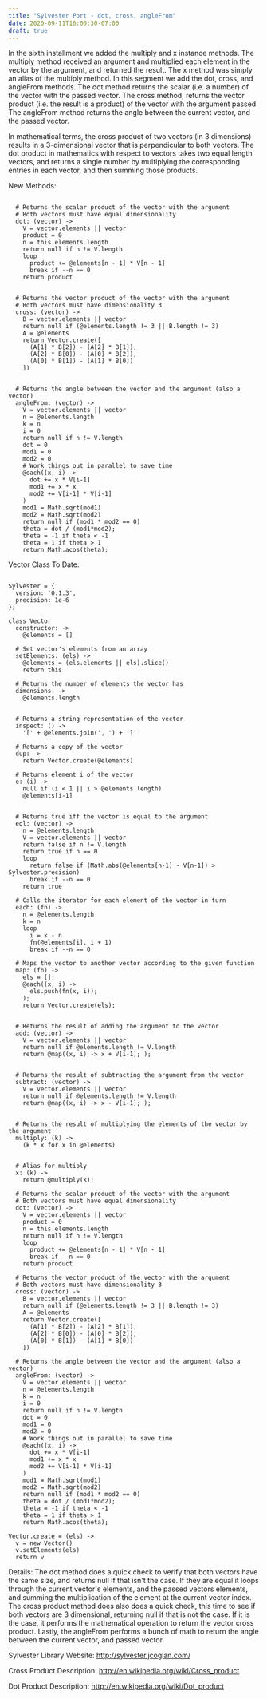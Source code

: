 ```yaml
---
title: "Sylvester Port - dot, cross, angleFrom"
date: 2020-09-11T16:00:30-07:00
draft: true
---
```


In the sixth installment we added the multiply and x instance methods.  The multiply method received an argument and multiplied each element in the vector by the argument, and returned the result.  The x method was simply an alias of the multiply method.  In this segment we add the dot, cross, and angleFrom methods. The dot method returns the scalar (i.e. a number) of the vector with the passed vector.  The cross method, returns the vector product (i.e. the result is a product) of the vector with the argument passed.  The angleFrom method returns the angle between the current vector, and the passed vector.

In mathematical terms, the cross product of two vectors (in 3 dimensions) results in a 3-dimensional vector that is perpendicular to both vectors.  The dot product in mathematics with respect to vectors takes two equal length vectors, and returns a single number by multiplying the corresponding entries in each vector, and then summing those products.

New Methods:

```

  # Returns the scalar product of the vector with the argument
  # Both vectors must have equal dimensionality
  dot: (vector) ->
    V = vector.elements || vector
    product = 0
    n = this.elements.length
    return null if n != V.length
    loop
      product += @elements[n - 1] * V[n - 1]
      break if --n == 0
    return product


  # Returns the vector product of the vector with the argument
  # Both vectors must have dimensionality 3
  cross: (vector) ->
    B = vector.elements || vector
    return null if (@elements.length != 3 || B.length != 3)
    A = @elements
    return Vector.create([
      (A[1] * B[2]) - (A[2] * B[1]),
      (A[2] * B[0]) - (A[0] * B[2]),
      (A[0] * B[1]) - (A[1] * B[0])
    ])


  # Returns the angle between the vector and the argument (also a vector)
  angleFrom: (vector) ->
    V = vector.elements || vector
    n = @elements.length
    k = n
    i = 0
    return null if n != V.length
    dot = 0
    mod1 = 0
    mod2 = 0
    # Work things out in parallel to save time
    @each((x, i) -> 
      dot += x * V[i-1]
      mod1 += x * x
      mod2 += V[i-1] * V[i-1]
    )
    mod1 = Math.sqrt(mod1)
    mod2 = Math.sqrt(mod2)
    return null if (mod1 * mod2 == 0)
    theta = dot / (mod1*mod2);
    theta = -1 if theta < -1
    theta = 1 if theta > 1
    return Math.acos(theta);

```

Vector Class To Date:

```

Sylvester = {
  version: '0.1.3',
  precision: 1e-6
};

class Vector
  constructor: ->
    @elements = []
  
  # Set vector's elements from an array
  setElements: (els) ->
    @elements = (els.elements || els).slice()
    return this

  # Returns the number of elements the vector has
  dimensions: ->
    @elements.length


  # Returns a string representation of the vector
  inspect: () ->
    '[' + @elements.join(', ') + ']'  

  # Returns a copy of the vector
  dup: ->
    return Vector.create(@elements)
  
  # Returns element i of the vector
  e: (i) ->
    null if (i < 1 || i > @elements.length)
    @elements[i-1]


  # Returns true iff the vector is equal to the argument
  eql: (vector) ->
    n = @elements.length
    V = vector.elements || vector
    return false if n != V.length
    return true if n == 0
    loop
      return false if (Math.abs(@elements[n-1] - V[n-1]) > Sylvester.precision)
      break if --n == 0
    return true

  # Calls the iterator for each element of the vector in turn
  each: (fn) ->
    n = @elements.length
    k = n
    loop
      i = k - n
      fn(@elements[i], i + 1)
      break if --n == 0

  # Maps the vector to another vector according to the given function
  map: (fn) ->
    els = [];
    @each((x, i) ->
      els.push(fn(x, i));
    );
    return Vector.create(els);


  # Returns the result of adding the argument to the vector
  add: (vector) ->
    V = vector.elements || vector
    return null if @elements.length != V.length
    return @map((x, i) -> x + V[i-1]; );


  # Returns the result of subtracting the argument from the vector
  subtract: (vector) ->
    V = vector.elements || vector  
    return null if @elements.length != V.length
    return @map((x, i) -> x - V[i-1]; );


  # Returns the result of multiplying the elements of the vector by the argument
  multiply: (k) ->
    (k * x for x in @elements)


  # Alias for multiply
  x: (k) -> 
    return @multiply(k);

  # Returns the scalar product of the vector with the argument
  # Both vectors must have equal dimensionality
  dot: (vector) ->
    V = vector.elements || vector
    product = 0
    n = this.elements.length
    return null if n != V.length
    loop
      product += @elements[n - 1] * V[n - 1]
      break if --n == 0
    return product

  # Returns the vector product of the vector with the argument
  # Both vectors must have dimensionality 3
  cross: (vector) ->
    B = vector.elements || vector
    return null if (@elements.length != 3 || B.length != 3)
    A = @elements
    return Vector.create([
      (A[1] * B[2]) - (A[2] * B[1]),
      (A[2] * B[0]) - (A[0] * B[2]),
      (A[0] * B[1]) - (A[1] * B[0])
    ])

  # Returns the angle between the vector and the argument (also a vector)
  angleFrom: (vector) ->
    V = vector.elements || vector
    n = @elements.length
    k = n
    i = 0
    return null if n != V.length
    dot = 0
    mod1 = 0
    mod2 = 0
    # Work things out in parallel to save time
    @each((x, i) -> 
      dot += x * V[i-1]
      mod1 += x * x
      mod2 += V[i-1] * V[i-1]
    )
    mod1 = Math.sqrt(mod1)
    mod2 = Math.sqrt(mod2)
    return null if (mod1 * mod2 == 0)
    theta = dot / (mod1*mod2);
    theta = -1 if theta < -1
    theta = 1 if theta > 1
    return Math.acos(theta);

Vector.create = (els) ->
  v = new Vector()
  v.setElements(els)
  return v

```

Details:
The dot method does a quick check to verify that both vectors have the same size, and returns null if that isn't the case.  If they are equal it loops through the current vector's elements, and the passed vectors elements, and summing the multiplication of the element at the current vector index.  The cross product method does also does a quick check, this time to see if both vectors are 3 dimensional, returning null if that is not the case.  If it is the case, it performs the mathematical operation to return the vector cross product.  Lastly, the angleFrom performs a bunch of math to return the angle between the current vector, and passed vector.

Sylvester Library Website:
http://sylvester.jcoglan.com/

Cross Product Description:
http://en.wikipedia.org/wiki/Cross_product 

Dot Product Description:
http://en.wikipedia.org/wiki/Dot_product 



